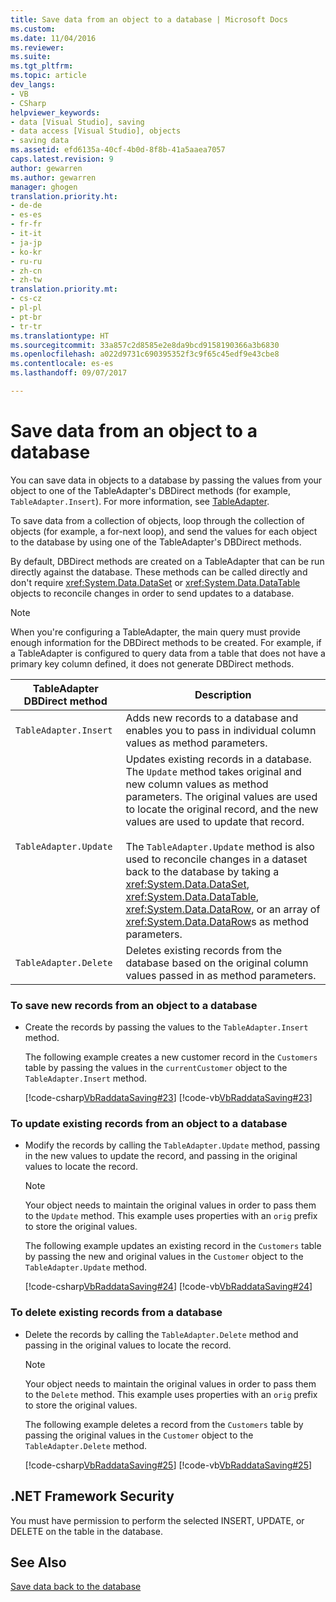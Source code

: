 ```yaml
---
title: Save data from an object to a database | Microsoft Docs
ms.custom: 
ms.date: 11/04/2016
ms.reviewer: 
ms.suite: 
ms.tgt_pltfrm: 
ms.topic: article
dev_langs:
- VB
- CSharp
helpviewer_keywords:
- data [Visual Studio], saving
- data access [Visual Studio], objects
- saving data
ms.assetid: efd6135a-40cf-4b0d-8f8b-41a5aaea7057
caps.latest.revision: 9
author: gewarren
ms.author: gewarren
manager: ghogen
translation.priority.ht:
- de-de
- es-es
- fr-fr
- it-it
- ja-jp
- ko-kr
- ru-ru
- zh-cn
- zh-tw
translation.priority.mt:
- cs-cz
- pl-pl
- pt-br
- tr-tr
ms.translationtype: HT
ms.sourcegitcommit: 33a857c2d8585e2e8da9bcd9158190366a3b6830
ms.openlocfilehash: a022d9731c690395352f3c9f65c45edf9e43cbe8
ms.contentlocale: es-es
ms.lasthandoff: 09/07/2017

---
```

# <a name="save-data-from-an-object-to-a-database"></a>Save data from an object to a database
You can save data in objects to a database by passing the values from your object to one of the TableAdapter's DBDirect methods (for example, `TableAdapter.Insert`). For more information, see [TableAdapter](../data-tools/create-and-configure-tableadapters.md).  
  
 To save data from a collection of objects, loop through the collection of objects (for example, a for-next loop), and send the values for each object to the database by using one of the TableAdapter's DBDirect methods.  
  
 By default, DBDirect methods are created on a TableAdapter that can be run directly against the database. These methods can be called directly and don't require <xref:System.Data.DataSet> or <xref:System.Data.DataTable> objects to reconcile changes in order to send updates to a database.  
  
> [!NOTE]
>  When you're configuring a TableAdapter, the main query must provide enough information  for the DBDirect methods to be created. For example, if a TableAdapter is configured to query data from a table that does not have a primary key column defined, it does not generate DBDirect methods.  
  
|TableAdapter DBDirect method|Description|  
|----------------------------------|-----------------|  
|`TableAdapter.Insert`|Adds new records to a database and enables you to pass in individual column values as method parameters.|  
|`TableAdapter.Update`|Updates existing records in a database. The `Update` method takes original and new column values as method parameters. The original values are used to locate the original record, and the new values are used to update that record.<br /><br /> The `TableAdapter.Update` method is also used to reconcile changes in a dataset back to the database by taking a <xref:System.Data.DataSet>, <xref:System.Data.DataTable>, <xref:System.Data.DataRow>, or an array of <xref:System.Data.DataRow>s as method parameters.|  
|`TableAdapter.Delete`|Deletes existing records from the database based on the original column values passed in as method parameters.|  
  
### <a name="to-save-new-records-from-an-object-to-a-database"></a>To save new records from an object to a database  
  
-   Create the records by passing the values to the `TableAdapter.Insert` method.  
  
     The following example creates a new customer record in the `Customers` table by passing the values in the `currentCustomer` object to the `TableAdapter.Insert` method.  
  
     [!code-csharp[VbRaddataSaving#23](../data-tools/codesnippet/CSharp/save-data-from-an-object-to-a-database_1.cs)]  [!code-vb[VbRaddataSaving#23](../data-tools/codesnippet/VisualBasic/save-data-from-an-object-to-a-database_1.vb)]  
  
### <a name="to-update-existing-records-from-an-object-to-a-database"></a>To update existing records from an object to a database  
  
-   Modify the records by calling the `TableAdapter.Update` method, passing in the new values to update the record, and passing in the original values to locate the record.  
  
    > [!NOTE]
    >  Your object needs to maintain the original values in order to pass them to the `Update` method. This example uses properties with an `orig` prefix to store the original values.  
  
     The following example updates an existing record in the `Customers` table by passing the new and original values in the `Customer` object to the `TableAdapter.Update` method.  
  
     [!code-csharp[VbRaddataSaving#24](../data-tools/codesnippet/CSharp/save-data-from-an-object-to-a-database_2.cs)]  [!code-vb[VbRaddataSaving#24](../data-tools/codesnippet/VisualBasic/save-data-from-an-object-to-a-database_2.vb)]  
  
### <a name="to-delete-existing-records-from-a-database"></a>To delete existing records from a database  
  
-   Delete the records by calling the `TableAdapter.Delete` method and passing in the original values to locate the record.  
  
    > [!NOTE]
    >  Your object needs to maintain the original values in order to pass them to the `Delete` method. This example uses properties with an `orig` prefix to store the original values.  
  
     The following example deletes a record from the `Customers` table by passing the original values in the `Customer` object to the `TableAdapter.Delete` method.  
  
     [!code-csharp[VbRaddataSaving#25](../data-tools/codesnippet/CSharp/save-data-from-an-object-to-a-database_3.cs)]  [!code-vb[VbRaddataSaving#25](../data-tools/codesnippet/VisualBasic/save-data-from-an-object-to-a-database_3.vb)]  
  
## <a name="net-framework-security"></a>.NET Framework Security  
 You must have permission to perform the selected INSERT, UPDATE, or DELETE on the table in the database.  
  
## <a name="see-also"></a>See Also  
 [Save data back to the database](../data-tools/save-data-back-to-the-database.md)
